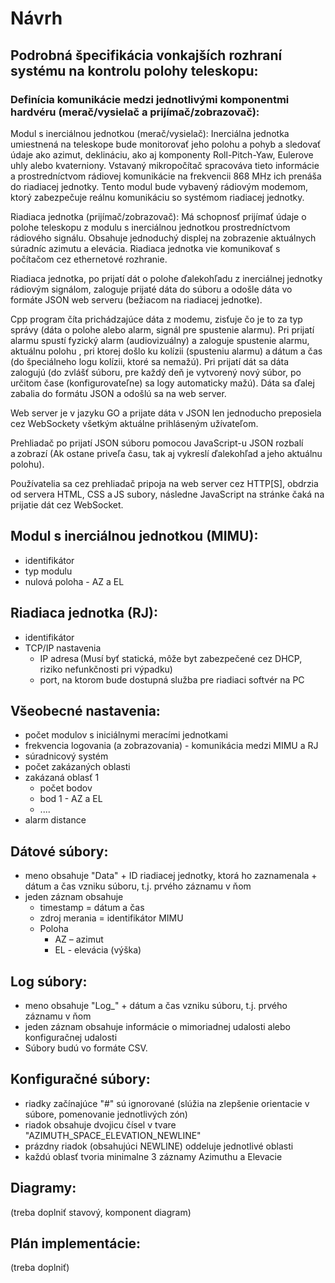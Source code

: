 # Návrh 

## Podrobná špecifikácia vonkajších rozhraní systému na kontrolu polohy teleskopu:  

### Definícia komunikácie medzi jednotlivými komponentmi hardvéru (merač/vysielač a prijímač/zobrazovač):  

Modul s inerciálnou jednotkou (merač/vysielač): Inerciálna jednotka umiestnená na teleskope bude monitorovať jeho polohu a pohyb a sledovať údaje ako azimut, deklináciu, ako aj komponenty Roll-Pitch-Yaw, Eulerove uhly alebo kvaterniony. Vstavaný mikropočítač spracováva tieto informácie a prostredníctvom rádiovej komunikácie na frekvencii 868 MHz ich prenáša do riadiacej jednotky. Tento modul bude vybavený rádiovým modemom, ktorý zabezpečuje reálnu komunikáciu so systémom riadiacej jednotky.  

Riadiaca jednotka (prijímač/zobrazovač): Má schopnosť prijímať údaje o polohe teleskopu z modulu s inerciálnou jednotkou prostredníctvom rádiového signálu. Obsahuje jednoduchý displej na zobrazenie aktuálnych súradníc azimutu a elevácia. Riadiaca jednotka vie komunikovať s počítačom cez ethernetové rozhranie.  

Riadiaca jednotka, po prijatí dát o polohe ďalekohľadu z inerciálnej jednotky rádiovým signálom, zaloguje prijaté dáta do súboru a odošle dáta vo formáte JSON web serveru (bežiacom na riadiacej jednotke).  

Cpp program číta prichádzajúce dáta z modemu, zisťuje čo je to za typ správy (dáta o polohe alebo alarm, signál pre spustenie alarmu). Pri prijatí alarmu spustí fyzický alarm (audiovizuálny) a zaloguje spustenie alarmu, aktuálnu polohu , pri ktorej došlo ku kolízii (spusteniu alarmu) a dátum a čas (do špeciálneho logu kolízii, ktoré sa nemažú). Pri prijatí dát sa dáta zalogujú (do zvlášť súboru, pre každý deň je vytvorený nový súbor, po určitom čase (konfigurovateľne) sa logy automaticky mažú). Dáta sa ďalej zabalia do formátu JSON a odošlú sa na web server.  

Web server je v jazyku GO a prijate dáta v JSON len jednoducho preposiela cez WebSockety všetkým aktuálne prihláseným užívateľom.  

Prehliadač po prijatí JSON súboru pomocou JavaScript-u JSON rozbalí a zobrazí (Ak ostane priveľa času, tak aj vykreslí ďalekohľad a jeho aktuálnu polohu).  

Používatelia sa cez prehliadač pripoja na web server cez HTTP[S], obdrzia od servera HTML, CSS a JS subory, následne JavaScript na stránke čaká na prijatie dát cez WebSocket.

## Modul s inerciálnou jednotkou (MIMU):  
* identifikátor  
* typ modulu  
* nulová poloha - AZ a EL  

## Riadiaca jednotka (RJ):  
* identifikátor  
* TCP/IP nastavenia  
  * IP adresa (Musí byť statická, môže byt zabezpečené cez DHCP, riziko nefunkčnosti pri výpadku) 
  * port, na ktorom bude dostupná služba pre riadiaci softvér na PC  
   
## Všeobecné nastavenia:  
* počet modulov s iniciálnymi meracími jednotkami  
* frekvencia logovania (a zobrazovania) - komunikácia medzi MIMU a RJ  
* súradnicový systém  
* počet zakázaných oblasti  
* zakázaná oblasť 1  
  * počet bodov  
  * bod 1 - AZ a EL  
  * ....  
* alarm distance  

## Dátové súbory:  
* meno obsahuje "Data" + ID riadiacej jednotky, ktorá ho zaznamenala + dátum a čas vzniku súboru, t.j. prvého záznamu v ňom  
* jeden záznam obsahuje  
  * timestamp = dátum a čas  
  * zdroj merania = identifikátor MIMU  
  * Poloha  
    * AZ – azimut  
    * EL - elevácia (výška)  

## Log súbory:  
* meno obsahuje "Log_" + dátum a čas vzniku súboru, t.j. prvého záznamu v ňom  
* jeden záznam obsahuje informácie o mimoriadnej udalosti alebo  konfiguračnej udalosti
* Súbory budú vo formáte CSV.

## Konfiguračné súbory:
* riadky začínajúce "#" sú ignorované (slúžia na zlepšenie orientacie v súbore, pomenovanie jednotlivých zón)
* riadok obsahuje dvojicu čísel v tvare "AZIMUTH_SPACE_ELEVATION_NEWLINE"
* prázdny riadok (obsahujúci NEWLINE) oddeluje jednotlivé oblasti
* každú oblasť tvoria minimalne 3 záznamy Azimuthu a Elevacie



## Diagramy:
(treba doplniť stavový, komponent diagram)

## Plán implementácie:
(treba doplniť)
